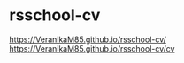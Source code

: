 # rsschool-cv
https://VeranikaM85.github.io/rsschool-cv/ 
https://VeranikaM85.github.io/rsschool-cv/cv
